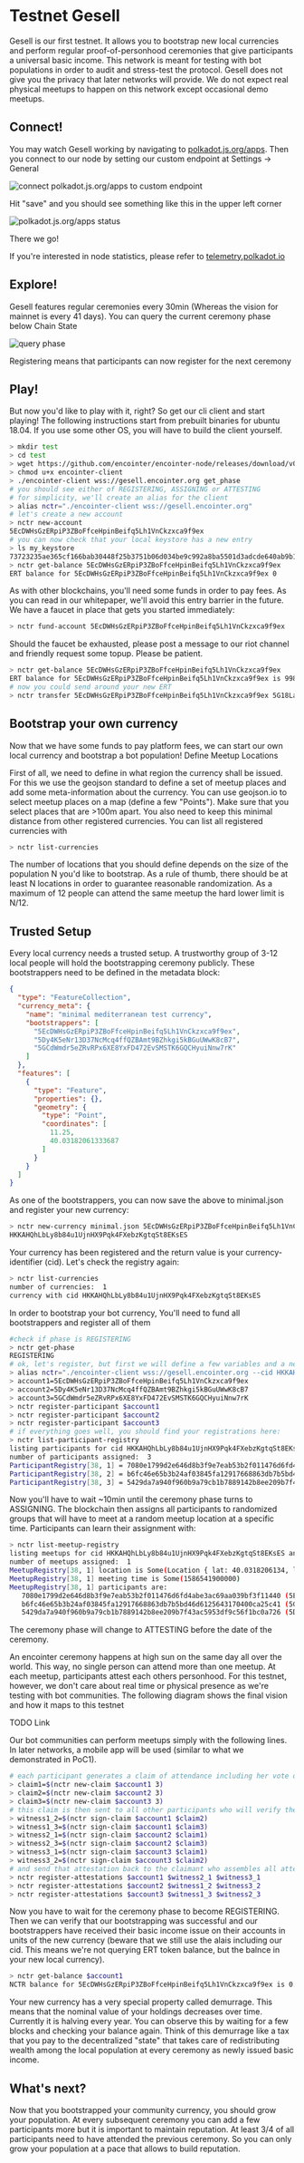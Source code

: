 # Testnet Gesell
Gesell is our first testnet. It allows you to bootstrap new local currencies and perform regular proof-of-personhood ceremonies that give participants a universal basic income. This network is meant for testing with bot populations in order to audit and stress-test the protocol. Gesell does not give you the privacy that later networks will provide. We do not expect real physical meetups to happen on this network except occasional demo meetups. 

## Connect!

You may watch Gesell working by navigating to [polkadot.js.org/apps](https://polkadot.js.org/apps). Then you connect to our node by setting our custom endpoint at Settings -> General

![connect polkadot.js.org/apps to custom endpoint](./fig/polkadot-js-apps-custom-endpoint.png)

Hit "save" and you should see something like this in the upper left corner

![polkadot.js.org/apps status](./fig/polkadot-js-apps-status.png)

There we go!

If you're interested in node statistics, please refer to  [telemetry.polkadot.io](https://telemetry.polkadot.io/#list/Encointer%20Testnet%20Gesell)

## Explore!

Gesell features regular ceremonies every 30min (Whereas the vision for mainnet is every 41 days). You can query the current ceremony phase below Chain State 

![query phase](./fig/polkadot-js-apps-query-phase.png)

Registering means that participants can now register for the next ceremony

## Play!

But now you'd like to play with it, right? So get our cli client and start playing! The following instructions start from prebuilt binaries for ubuntu 18.04. If you use some other OS, you will have to build the client yourself.

```bash
> mkdir test
> cd test
> wget https://github.com/encointer/encointer-node/releases/download/v0.2.0/encointer-client
> chmod u+x encointer-client
> ./encointer-client wss://gesell.encointer.org get_phase
# you should see either of REGISTERING, ASSIGNING or ATTESTING
# for simplicity, we'll create an alias for the client
> alias nctr="./encointer-client wss://gesell.encointer.org"
# let's create a new account
> nctr new-account
5EcDWHsGzERpiP3ZBoFfceHpinBeifq5Lh1VnCkzxca9f9ex
# you can now check that your local keystore has a new entry
> ls my_keystore
73723235ae365cf166bab30448f25b3751b06d034be9c992a8ba5501d3adcde640ab9b1e
> nctr get-balance 5EcDWHsGzERpiP3ZBoFfceHpinBeifq5Lh1VnCkzxca9f9ex
ERT balance for 5EcDWHsGzERpiP3ZBoFfceHpinBeifq5Lh1VnCkzxca9f9ex 0
```

As with other blockchains, you'll need some funds in order to pay fees. As you can read in our whitepaper, we'll avoid this entry barrier in the future. We have a faucet in place that gets you started immediately:

```bash
> nctr fund-account 5EcDWHsGzERpiP3ZBoFfceHpinBeifq5Lh1VnCkzxca9f9ex
```

Should the faucet be exhausted, please post a message to our riot channel and friendly request some topup. Please be patient. 

```bash
> nctr get-balance 5EcDWHsGzERpiP3ZBoFfceHpinBeifq5Lh1VnCkzxca9f9ex
ERT balance for 5EcDWHsGzERpiP3ZBoFfceHpinBeifq5Lh1VnCkzxca9f9ex is 998999854
# now you could send around your new ERT
> nctr transfer 5EcDWHsGzERpiP3ZBoFfceHpinBeifq5Lh1VnCkzxca9f9ex 5G18LaJA315RwJqtYYbWrbE52g9FEQCgBYN1A1XG66XnKAw5 123456789
```

## Bootstrap your own currency

Now that we have some funds to pay platform fees, we can start our own local currency and bootstrap a bot population! 
Define Meetup Locations

First of all, we need to define in what region the currency shall be issued. For this we use the geojson standard to define a set of meetup places and add some meta-information about the currency. You can use geojson.io to select meetup places on a map (define a few "Points"). Make sure that you select places that are >100m apart. You also need to keep this minimal distance from other registered currencies. You can list all registered currencies with

```bash
> nctr list-currencies
```

The number of locations that you should define depends on the size of the population N you'd like to bootstrap. As a rule of thumb, there should be at least N locations in order to guarantee reasonable randomization. As a maximum of 12 people can attend the same meetup the hard lower limit is N/12. 

## Trusted Setup

Every local currency needs a trusted setup. A trustworthy group of 3-12 local people will hold the bootstrapping ceremony publicly. These bootstrappers need to be defined in the metadata block:
```json
{
  "type": "FeatureCollection",
  "currency_meta": {
    "name": "minimal mediterranean test currency",
    "bootstrappers": [
      "5EcDWHsGzERpiP3ZBoFfceHpinBeifq5Lh1VnCkzxca9f9ex",
      "5Dy4K5eNr13D37NcMcq4ffQZBAmt9BZhkgi5kBGuUWwK8cB7",
      "5GCdWmdr5eZRvRPx6XE8YxFD472EvSMSTK6GQCHyuiNnw7rK"
    ]
  },
  "features": [
    {
      "type": "Feature",
      "properties": {},
      "geometry": {
        "type": "Point",
        "coordinates": [
          11.25,
          40.03182061333687
        ]
      }
    }
  ]
}
```

As one of the bootstrappers, you can now save the above to minimal.json and register your new currency:
```bash
> nctr new-currency minimal.json 5EcDWHsGzERpiP3ZBoFfceHpinBeifq5Lh1VnCkzxca9f9ex
HKKAHQhLbLy8b84u1UjnHX9Pqk4FXebzKgtqSt8EKsES
```

Your currency has been registered and the return value is your currency-identifier (cid). Let's check the registry again:

```bash
> nctr list-currencies
number of currencies:  1
currency with cid HKKAHQhLbLy8b84u1UjnHX9Pqk4FXebzKgtqSt8EKsES
```

In order to bootstrap your bot currency, You'll need to fund all bootstrappers and register all of them

```bash
#check if phase is REGISTERING
> nctr get-phase
REGISTERING
# ok, let's register, but first we will define a few variables and a new alias
> alias nctr="./encointer-client wss://gesell.encointer.org --cid HKKAHQhLbLy8b84u1UjnHX9Pqk4FXebzKgtqSt8EKsES"
> account1=5EcDWHsGzERpiP3ZBoFfceHpinBeifq5Lh1VnCkzxca9f9ex
> account2=5Dy4K5eNr13D37NcMcq4ffQZBAmt9BZhkgi5kBGuUWwK8cB7
> account3=5GCdWmdr5eZRvRPx6XE8YxFD472EvSMSTK6GQCHyuiNnw7rK
> nctr register-participant $account1
> nctr register-participant $account2
> nctr register-participant $account3
# if everything goes well, you should find your registrations here:
> nctr list-participant-registry
listing participants for cid HKKAHQhLbLy8b84u1UjnHX9Pqk4FXebzKgtqSt8EKsES and ceremony nr 38
number of participants assigned:  3
ParticipantRegistry[38, 1] = 7080e1799d2e646d8b3f9e7eab53b2f011476d6fd4abe3ac69aa039bf3f11440 (5EcDWHsG...)
ParticipantRegistry[38, 2] = b6fc46e65b3b24af03845fa12917668863db7b5bd46d6125643170400ca25c41 (5GCdWmdr...)
ParticipantRegistry[38, 3] = 5429da7a940f960b9a79cb1b7889142b8ee209b7f43ac5953df9c56f1bc0a726 (5Dy4K5eN...)
```

Now you'll have to wait ~10min until the ceremony phase turns to ASSIGNING. The blockchain then assigns all participants to randomized groups that will have to meet at a random meetup location at a specific time. Participants can learn their assignment with:

```bash
> nctr list-meetup-registry
listing meetups for cid HKKAHQhLbLy8b84u1UjnHX9Pqk4FXebzKgtqSt8EKsES and ceremony nr 38
number of meetups assigned:  1
MeetupRegistry[38, 1] location is Some(Location { lat: 40.0318206134, lon: 11.25 })
MeetupRegistry[38, 1] meeting time is Some(1586541900000)
MeetupRegistry[38, 1] participants are:
   7080e1799d2e646d8b3f9e7eab53b2f011476d6fd4abe3ac69aa039bf3f11440 (5EcDWHsG...)
   b6fc46e65b3b24af03845fa12917668863db7b5bd46d6125643170400ca25c41 (5GCdWmdr...)
   5429da7a940f960b9a79cb1b7889142b8ee209b7f43ac5953df9c56f1bc0a726 (5Dy4K5eN...)
```

The ceremony phase will change to ATTESTING before the date of the ceremony. 

An encointer ceremony happens at high sun on the same day all over the world. This way, no single person can attend more than one meetup. At each meetup, participants attest each others personhood. For this testnet, however, we don't care about real time or physical presence as we're testing with bot communities. The following diagram shows the final vision and how it maps to this testnet 

TODO Link

Our bot communities can perform meetups simply with the following lines. In later networks, a mobile app will be used (similar to what we demonstrated in PoC1).

```bash
# each participant generates a claim of attendance including her vote on how many people N are actually physically present at that moment
> claim1=$(nctr new-claim $account1 3)
> claim2=$(nctr new-claim $account2 3)
> claim3=$(nctr new-claim $account3 3)
# this claim is then sent to all other participants who will verify them and sign an attestation 
> witness1_2=$(nctr sign-claim $account1 $claim2)
> witness1_3=$(nctr sign-claim $account1 $claim3)
> witness2_1=$(nctr sign-claim $account2 $claim1)
> witness2_3=$(nctr sign-claim $account2 $claim3)
> witness3_1=$(nctr sign-claim $account3 $claim1)
> witness3_2=$(nctr sign-claim $account3 $claim2)
# and send that attestation back to the claimant who assembles all attestations and sends them to the chain
> nctr register-attestations $account1 $witness2_1 $witness3_1
> nctr register-attestations $account2 $witness1_2 $witness3_2
> nctr register-attestations $account3 $witness1_3 $witness2_3
```

Now you have to wait for the ceremony phase to become REGISTERING. Then we can verify that our bootstrapping was successful and our bootstrappers have received their basic income issue on their accounts in units of the new currency (beware that we still use the alais including our cid. This means we're not querying ERT token balance, but the balnce in your new local currency). 

```bash
> nctr get-balance $account1
NCTR balance for 5EcDWHsGzERpiP3ZBoFfceHpinBeifq5Lh1VnCkzxca9f9ex is 0.99999932394375560185 in currency HKKAHQhLbLy8b84u1UjnHX9Pqk4FXebzKgtqSt8EKsES
```

Your new currency has a very special property called demurrage. This means that the nominal value of your holdings decreases over time. Currently it is halving every year. You can observe this by waiting for a few blocks and checking your balance again. Think of this demurrage like a tax that you pay to the decentralized "state" that takes care of redistributing wealth among the local population at every ceremony as newly issued basic income.

## What's next?

Now that you bootstrapped your community currency, you should grow your population. At every subsequent ceremony you can add a few participants more but it is important to maintain reputation. At least 3/4 of all participants need to have attended the previous ceremony. So you can only grow your population at a pace that allows to build reputation.


